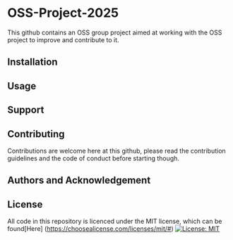 # OSS-Project-2025
This github contains an OSS group project aimed at working with the OSS project to improve and contribute to it.

## Installation

## Usage

## Support
  
## Contributing
Contributions are welcome here at this github, please read the contribution guidelines and the code of conduct before starting though.

## Authors and Acknowledgement



## License
All code in this repository is licenced under the MIT license, which can be found[Here]
(https://choosealicense.com/licenses/mit/#) [![License: MIT](https://img.shields.io/badge/License-MIT-purple.svg)](https://opensource.org/licenses/MIT)